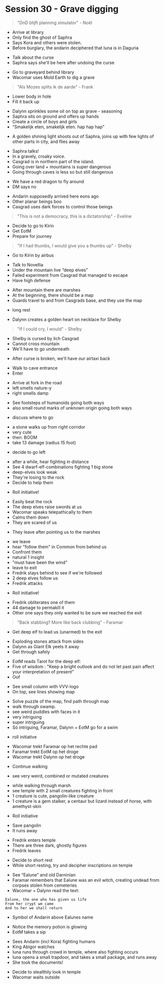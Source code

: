 # Session 30 - Grave digging

> "DnD blijft planning simulator" - Noël

- Arrive at library
- Only find the ghost of Saphra
- Says Kora and others were stolen.
- Before burglary, the andarin deciphered that Iuna is in Daguria

+ Talk about the curse
+ Saphra says she'll be here after undoing the curse

- Go to graveyard behind library
- Wacomar uses Mold Earth to dig a grave

> "Als Mozes splits ik de aarde" - Frank

- Lower body in hole
- Fill it back up

+ Dalynn sprinkles some oil on top as grave - seasoning
+ Saphra sits on ground and offers up hands
+ Create a circle of boys and girls
+ “Smakelijk eten, smakelijk eten. hap hap hap”

- A golden shining light shoots out of Saphra, joins up with few lights of other parts in city, and flies away

+ Saphra talks!
+ In a gravely, croaky voice.
+ Casgrad is in northern part of the island.
+ Going over land + mountains is super dangerous
+ Going through caves is less so but still dangerous

- We have a red dragon to fly around
- DM says no

+ Andarin supposedly arrived here eons ago
+ Other planar beings boo
+ Casgrad uses dark forces to control those beings

> "This is not a democracy, this is a dictatorship" - Eveline

- Decide to go to Kirin
- Get EotM
- Prepare for journey

> "If I had thumbs, I would give you a thumbs up" - Shelby

- Go to Kirin by airbus

+ Talk to Novellia
+ Under the mountain live “deep elves"
+ Failed experiment from Casgrad that managed to escape
+ Have high defense

- After mountain there are marshes
- At the beginning, there should be a map
- Guards travel to and from Casgrads base, and they use the map

+ long rest

- Dalynn creates a golden heart on necklace for Shelby

> "If I could cry, I would" - Shelby

- Shelby is cursed by lich Casgrad
- Cannot cross mountain
- We'll have to go underneath

+ After curse is broken, we'll have our airtaxi back

- Walk to cave entrance
- Enter

+ Arrive at fork in the road
+ left smells nature-y
+ right smells damp

- See footsteps of humanoids going both ways
- also small round marks of unknown origin going both ways

+ discuss where to go

- a stone walks up from right corridor
- very cute
- then: BOOM
- take 13 damage (radius 15 foot)

+ decide to go left

- after a while, hear fighting in distance
- See 4 dwarf-elf-combinations fighting 1 big stone
- deep-elves look weak
- They're losing to the rock
- Decide to help them

+ Roll initiative!

- Easily beat the rock
- The deep elves raise swords at us
- Wacomar speaks telepathically to them
- Calms them down
- They are scared of us

+ They leave after pointing us to the marshes

- we leave
- hear "follow them" in Common from behind us
- Confront them
- natural 1 insight
- "must have been the wind"
- leave to exit
- Fredrik stays behind to see if we're followed
- 2 deep elves follow us
- Fredrik attacks

+ Roll initiative!

- Fredrik obliterates one of them
- 44 damage to permakill it
- Other one says they only wanted to be sure we reached the exit

> "Back stabbing? More like back clubbing” - Faramar

- Get deep elf to lead us (unarmed) to the exit

+ Exploding stones attack from sides
+ Dalynn as Giant Elk yeets it away
+ Get through safely

- EotM reads Tarot for the deep elf:
- Five of wisdom : "Keep a bright outlook and do not let past pain affect your interpretation of present"
- Oof

+ See small column with VVV-logo
+ On top, see lines showing map

- Solve puzzle of the map, find path through map
- walk through swamp.
- see weird puddles with faces in it
- very intriguing
- super intriguing
- Só intriguing, Faramar, Dalynn + EotM go for a swim

+ roll initiative

- Wacomar trekt Faramar op het rechte pad
- Faramar trekt EotM op het droge
- Wacomar trekt Dalynn op het droge

+ Continue walking

- see very weird, combined or mutated creatures

+ while walking through marsh
+ see temple with 2 small creatures fighting in front
+ 1 creature is cute, pangolin-like creature
+ 1 creature is a gem stalker, a centaur but lizard instead of horse, with amethyst-skin

- Roll initiative

+ Save pangolin
+ It runs away

- Fredrik enters temple
- There are three dark, ghostly figures
- Fredrik leaves

+ Decide to short rest
+ While short resting, try and decipher inscriptions on temple

- See “Ealune” and old Darninian
- Faramar remembers that Ealune was an evil witch, creating undead from corpses stolen from cemeteries
- Wacomar + Dalynn read the text:

``` 
Ealune, the one who has given us life
From her crypt we came
And to her we shall return
```

- Symbol of Andarin above Ealunes name

+ Notice the memory potion is glowing
+ EotM takes a sip

- Sees Andarin (incl Kora) fighting humans
- King Abigor watches
- Iuna runs through crowd in temple, where also fighting occurs
- Iuna opens a small trapdoor, and takes a small package, and runs away
- She took the documents!

+ Decide to stealthily look in temple
+ Wacomar waits outside
